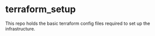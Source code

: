 # terraform_setup

This repo holds the basic terraform config files required to set up the infrastructure.